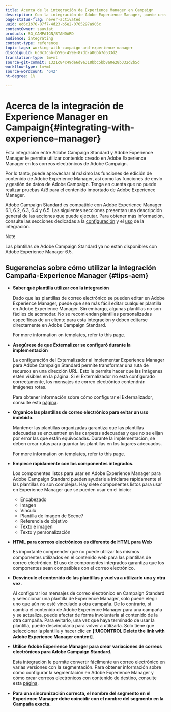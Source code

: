 ```yaml
---
title: Acerca de la integración de Experience Manager en Campaign
description: Con la integración de Adobe Experience Manager, puede crear contenido directamente en AEM y utilizarlo posteriormente en Adobe Campaign.
page-status-flag: never-activated
uuid: ed6c1b76-87f7-4d23-b5e2-0765297a905c
contentOwner: sauviat
products: SG_CAMPAIGN/STANDARD
audience: integrating
content-type: reference
topic-tags: working-with-campaign-and-experience-manager
discoiquuid: 6c0c3c5b-b596-459e-87dd-a06bb7d633d2
translation-type: tm+mt
source-git-commit: 1321c84c49de6d9a318bbc5bb8a0e28b332d2b5d
workflow-type: tm+mt
source-wordcount: '642'
ht-degree: 1%

---
```



# Acerca de la integración de Experience Manager en Campaign{#integrating-with-experience-manager}

Esta integración entre Adobe Campaign Standard y Adobe Experience Manager le permite utilizar contenido creado en Adobe Experience Manager en los correos electrónicos de Adobe Campaign.

Por lo tanto, puede aprovechar al máximo las funciones de edición de contenido de Adobe Experience Manager, así como las funciones de envío y gestión de datos de Adobe Campaign. Tenga en cuenta que no puede realizar pruebas A/B para el contenido importado de Adobe Experience Manager.

Adobe Campaign Standard es compatible con Adobe Experience Manager 6.1, 6.2, 6.3, 6.4 y 6.5. Las siguientes secciones presentan una descripción general de las acciones que puede ejecutar. Para obtener más información, consulte las secciones dedicadas a la [configuración](https://docs.adobe.com/content/help/en/experience-manager-65/administering/integration/campaignstandard.html) y el [uso](https://docs.adobe.com/content/help/en/experience-manager-65/authoring/aem-adobe-campaign/campaign.html) de la integración.

>[!NOTE]
>
> Las plantillas de Adobe Campaign Standard ya no están disponibles con Adobe Experience Manager 6.5.

## Sugerencias sobre cómo utilizar la integración Campaña-Experience Manager {#tips-aem}

* **Saber qué plantilla utilizar con la integración**

   Dado que las plantillas de correo electrónico se pueden editar en Adobe Experience Manager, puede que sea más fácil editar cualquier plantilla en Adobe Experience Manager. Sin embargo, algunas plantillas no son fáciles de acomodar. No se recomiendan plantillas personalizadas específicas de un cliente para esta integración y deben editarse directamente en Adobe Campaign Standard.

   For more information on templates, refer to this [page](https://docs.adobe.com/content/help/en/experience-manager-65/developing/platform/templates/templates.html).

* **Asegúrese de que Externalizer se configuró durante la implementación**

   La configuración del Externalizador al implementar Experience Manager para Adobe Campaign Standard permite transformar una ruta de recursos en una dirección URL. Esto le permite hacer que las imágenes estén visibles en la página. Si el Externalizador no está configurado correctamente, los mensajes de correo electrónico contendrán imágenes rotas.

   Para obtener información sobre cómo configurar el Externalizador, consulte esta [página](https://docs.adobe.com/content/help/en/experience-manager-65/developing/platform/externalizer.html).

* **Organice las plantillas de correo electrónico para evitar un uso indebido.**

   Mantener las plantillas organizadas garantiza que las plantillas adecuadas se encuentren en las carpetas adecuadas y que no se elijan por error las que están equivocadas. Durante la implementación, se deben crear rutas para guardar las plantillas en los lugares adecuados.

   For more information on templates, refer to this [page](https://docs.adobe.com/content/help/en/experience-manager-65/developing/platform/templates/templates.html#template-availability).

* **Empiece rápidamente con los componentes integrados.**

   Los componentes listos para usar en Adobe Experience Manager para Adobe Campaign Standard pueden ayudarle a iniciarse rápidamente si las plantillas no son complejas.
Hay siete componentes listos para usar en Experience Manager que se pueden usar en el inicio:

   * Encabezado
   * Imagen
   * Vínculo
   * Plantilla de imagen de Scene7
   * Referencia de objetivo
   * Texto e imagen
   * Texto y personalización

* **HTML para correos electrónicos es diferente de HTML para Web**

   Es importante comprender que no puede utilizar los mismos componentes utilizados en el contenido web para las plantillas de correo electrónico. El uso de componentes integrados garantiza que los componentes sean compatibles con el correo electrónico.

* **Desvincule el contenido de las plantillas y vuelva a utilizarlo una y otra vez.**

   Al configurar los mensajes de correo electrónico en Campaign Standard y seleccionar una plantilla de Experience Manager, solo puede elegir uno que aún no esté vinculado a otra campaña. De lo contrario, si cambia el contenido de Adobe Experience Manager para una campaña y se actualiza, puede afectar de forma involuntaria al contenido de la otra campaña.
Para evitarlo, una vez que haya terminado de usar la plantilla, puede desvincularla para volver a utilizarla. Solo tiene que seleccionar la plantilla y hacer clic en **[!UICONTROL Delete the link with Adobe Experience Manager content]**.

* **Utilice Adobe Experience Manager para crear variaciones de correos electrónicos para Adobe Campaign Standard.**

   Esta integración le permite convertir fácilmente un correo electrónico en varias versiones con la segmentación.
Para obtener información sobre cómo configurar la segmentación en Adobe Experience Manager y cómo crear correos electrónicos con contenido de destino, consulte esta [página](https://docs.adobe.com/help/en/experience-manager-65/authoring/aem-adobe-campaign/target-adobe-campaign.html#setting-up-segmentation-in-aem).

* **Para una sincronización correcta, el nombre del segmento en el Experience Manager debe coincidir con el nombre del segmento en la Campaña exacta.**